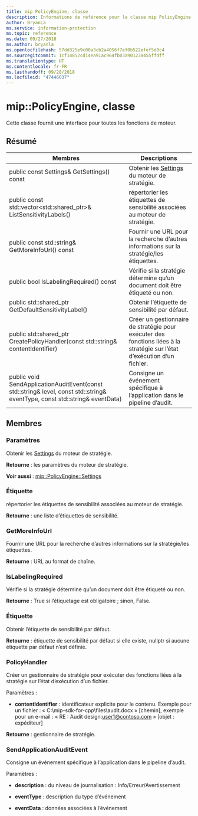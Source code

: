 ```yaml
---
title: mip PolicyEngine, classe
description: Informations de référence pour la classe mip PolicyEngine
author: BryanLa
ms.service: information-protection
ms.topic: reference
ms.date: 09/27/2018
ms.author: bryanla
ms.openlocfilehash: 57dd325e9c00a3cb2a4056f7ef0b522efef5d0c4
ms.sourcegitcommit: 1cf14852cd14ea91ac964fb03a901238455ffdff
ms.translationtype: HT
ms.contentlocale: fr-FR
ms.lasthandoff: 09/28/2018
ms.locfileid: "47446037"
---
```

# <a name="class-mippolicyengine"></a>mip::PolicyEngine, classe 
Cette classe fournit une interface pour toutes les fonctions de moteur.
  
## <a name="summary"></a>Résumé
 Membres                        | Descriptions                                
--------------------------------|---------------------------------------------
 public const Settings& GetSettings() const  |  Obtenir les [Settings](class_mip_policyengine_settings.md) du moteur de stratégie.
public const std::vector<std::shared_ptr<Label>>& ListSensitivityLabels()  |  répertorier les étiquettes de sensibilité associées au moteur de stratégie.
 public const std::string& GetMoreInfoUrl() const  |  Fournir une URL pour la recherche d’autres informations sur la stratégie/les étiquettes.
 public bool IsLabelingRequired() const  |  Vérifie si la stratégie détermine qu’un document doit être étiqueté ou non.
public std::shared_ptr<Label> GetDefaultSensitivityLabel()  |  Obtenir l’étiquette de sensibilité par défaut.
public std::shared_ptr<PolicyHandler> CreatePolicyHandler(const std::string& contentIdentifier)  |  Créer un gestionnaire de stratégie pour exécuter des fonctions liées à la stratégie sur l’état d’exécution d’un fichier.
 public void SendApplicationAuditEvent(const std::string& level, const std::string& eventType, const std::string& eventData)  |  Consigne un événement spécifique à l’application dans le pipeline d’audit.
  
## <a name="members"></a>Membres
  
### <a name="settings"></a>Paramètres
Obtenir les [Settings](class_mip_policyengine_settings.md) du moteur de stratégie.

  
**Retourne** : les paramètres du moteur de stratégie. 
  
**Voir aussi** : [mip::PolicyEngine::Settings](class_mip_policyengine_settings.md)
  
### <a name="label"></a>Étiquette
répertorier les étiquettes de sensibilité associées au moteur de stratégie.

  
**Retourne** : une liste d’étiquettes de sensibilité.
  
### <a name="getmoreinfourl"></a>GetMoreInfoUrl
Fournir une URL pour la recherche d’autres informations sur la stratégie/les étiquettes.

  
**Retourne** : URL au format de chaîne.
  
### <a name="islabelingrequired"></a>IsLabelingRequired
Vérifie si la stratégie détermine qu’un document doit être étiqueté ou non.

  
**Retourne** : True si l’étiquetage est obligatoire ; sinon, False.
  
### <a name="label"></a>Étiquette
Obtenir l’étiquette de sensibilité par défaut.

  
**Retourne** : étiquette de sensibilité par défaut si elle existe, nullptr si aucune étiquette par défaut n’est définie.
  
### <a name="policyhandler"></a>PolicyHandler
Créer un gestionnaire de stratégie pour exécuter des fonctions liées à la stratégie sur l’état d’exécution d’un fichier.

Paramètres :  
* **contentIdentifier** : identificateur explicite pour le contenu. Exemple pour un fichier : « C:\mip-sdk-for-cpp\files\audit.docx » [chemin], exemple pour un e-mail : « RE : Audit design:user1@contoso.com » [objet : expéditeur]



  
**Retourne** : gestionnaire de stratégie.
  
### <a name="sendapplicationauditevent"></a>SendApplicationAuditEvent
Consigne un événement spécifique à l’application dans le pipeline d’audit.

Paramètres :  
* **description** : du niveau de journalisation : Info/Erreur/Avertissement 


* **eventType** : description du type d’événement 


* **eventData** : données associées à l’événement

